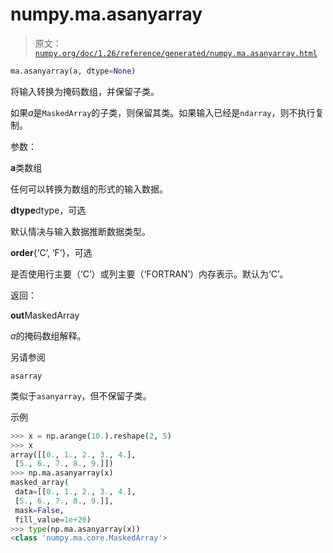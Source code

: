 # numpy.ma.asanyarray

> 原文：[`numpy.org/doc/1.26/reference/generated/numpy.ma.asanyarray.html`](https://numpy.org/doc/1.26/reference/generated/numpy.ma.asanyarray.html)

```py
ma.asanyarray(a, dtype=None)
```

将输入转换为掩码数组，并保留子类。

如果*a*是`MaskedArray`的子类，则保留其类。如果输入已经是`ndarray`，则不执行复制。

参数：

**a**类数组

任何可以转换为数组的形式的输入数据。

**dtype**dtype，可选

默认情决与输入数据推断数据类型。

**order**{‘C’, ‘F’}，可选

是否使用行主要（‘C’）或列主要（‘FORTRAN’）内存表示。默认为‘C’。

返回：

**out**MaskedArray

*a*的掩码数组解释。

另请参阅

`asarray`

类似于`asanyarray`，但不保留子类。

示例

```py
>>> x = np.arange(10.).reshape(2, 5)
>>> x
array([[0., 1., 2., 3., 4.],
 [5., 6., 7., 8., 9.]])
>>> np.ma.asanyarray(x)
masked_array(
 data=[[0., 1., 2., 3., 4.],
 [5., 6., 7., 8., 9.]],
 mask=False,
 fill_value=1e+20)
>>> type(np.ma.asanyarray(x))
<class 'numpy.ma.core.MaskedArray'> 
```
